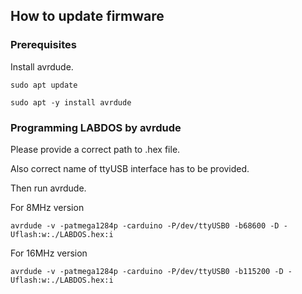 ## How to update firmware
### Prerequisites

Install avrdude.
```
sudo apt update
```

```
sudo apt -y install avrdude
```

### Programming LABDOS by avrdude

Please provide a correct path to .hex file. 

Also correct name of ttyUSB interface has to be provided.

Then run avrdude.

For 8MHz version
```
avrdude -v -patmega1284p -carduino -P/dev/ttyUSB0 -b68600 -D -Uflash:w:./LABDOS.hex:i
```

For 16MHz version
```
avrdude -v -patmega1284p -carduino -P/dev/ttyUSB0 -b115200 -D -Uflash:w:./LABDOS.hex:i
```

